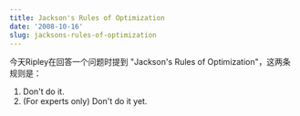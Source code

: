```yaml
---
title: Jackson's Rules of Optimization
date: '2008-10-16'
slug: jacksons-rules-of-optimization
---
```


今天Ripley在回答一个问题时提到 "Jackson's Rules of Optimization"，这两条规则是：

1. Don't do it.
2. (For experts only) Don't do it yet.
